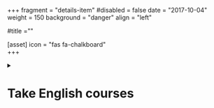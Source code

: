 +++
fragment = "details-item"
#disabled = false
date = "2017-10-04"
weight = 150
background = "danger"
align = "left"

#title =""

[asset]
  icon = "fas fa-chalkboard"  
+++

<details>
<summary>
    
# Take English courses

</summary>

### To receive benchmark assessment call the service nearest to you.  
  
#### Kitchener:  
YMCA Language Assessment and Referral  
800 King Street West, 3rd Floor    
Kitchener, ON  N2G 1E8  
Tel: 519-579-9622, Ext. 231   
Email: hrankin@ckwymca.ca  
Web: http://ymcacambridgekw.ca  
  
#### Cambridge:  
YMCA Language Assessment and Referral  
258 Hespeler Road  
Cambridge, ON N1R 3H3  
Tel: 519 621-1621  
Email: hrankin@ckwymca.ca  
Web: http://ymcacambridgekw.ca  
  
#### Guelph:  
Immigrant Services Guelph-Wellington  
926 Paisley Road, Units 4 & 5  
Guelph, ON  N1K 1X5  
Tel: 519-836-2222  
Web: www.is-gw.ca  
  
#### You can also view available programs through these services:  
  
##### YMCA/YWCA Kitchener  
www.ymcacambridgekw.ca/en/immigrant-services/Learning-English.asp  
  
##### Immigration Waterloo Region  
www.immigrationwaterlooregion.ca/settle/english-language-services.html  
  
##### City of Kitchener  
www.kitchener.ca/en/livinginkitchener/EnglishAsASecondLanguage.asp  
  
##### Conestoga College  
www.conestogac.on.ca/new-canadians/langprog.jsp  
  
##### Guelph Wellington Immigration  
www.guelphwellingtonimmigration.ca/learning/english-second-language-esl/  
  
##### St. George’s Centre for Adult ESL in Guelph  
www.ugdsb.on.ca/conted/article.aspx?id=25249  
  
##### University of Guelph  
www.opened.uoguelph.ca/en/English-Language-Programs.asp


</details>
  



  

  

